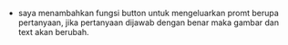 - saya menambahkan fungsi button untuk mengeluarkan promt berupa pertanyaan, jika pertanyaan dijawab dengan benar maka gambar dan text akan berubah.
